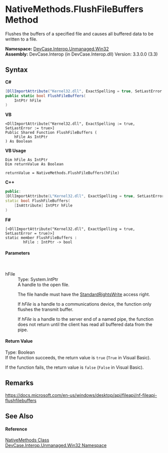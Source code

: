 # NativeMethods.FlushFileBuffers Method 
 

Flushes the buffers of a specified file and causes all buffered data to be written to a file.

**Namespace:**&nbsp;<a href="N_DevCase_Interop_Unmanaged_Win32">DevCase.Interop.Unmanaged.Win32</a><br />**Assembly:**&nbsp;DevCase.Interop (in DevCase.Interop.dll) Version: 3.3.0.0 (3.3)

## Syntax

**C#**<br />
``` C#
[DllImportAttribute("Kernel32.dll", ExactSpelling = true, SetLastError = true)]
public static bool FlushFileBuffers(
	IntPtr hFile
)
```

**VB**<br />
``` VB
<DllImportAttribute("Kernel32.dll", ExactSpelling := true, SetLastError := true>]
Public Shared Function FlushFileBuffers ( 
	hFile As IntPtr
) As Boolean
```

**VB Usage**<br />
``` VB Usage
Dim hFile As IntPtr
Dim returnValue As Boolean

returnValue = NativeMethods.FlushFileBuffers(hFile)
```

**C++**<br />
``` C++
public:
[DllImportAttribute(L"Kernel32.dll", ExactSpelling = true, SetLastError = true)]
static bool FlushFileBuffers(
	[InAttribute] IntPtr hFile
)
```

**F#**<br />
``` F#
[<DllImportAttribute("Kernel32.dll", ExactSpelling = true, SetLastError = true)>]
static member FlushFileBuffers : 
        hFile : IntPtr -> bool 

```


#### Parameters
&nbsp;<dl><dt>hFile</dt><dd>Type: System.IntPtr<br />A handle to the open file. 

 The file handle must have the <a href="T_DevCase_Interop_Unmanaged_Win32_Enums_StandardAccessRights">StandardRightsWrite</a> access right. 

 If *hFile* is a handle to a communications device, the function only flushes the transmit buffer. 

 If *hFile* is a handle to the server end of a named pipe, the function does not return until the client has read all buffered data from the pipe.</dd></dl>

#### Return Value
Type: Boolean<br />If the function succeeds, the return value is `true` (`True` in Visual Basic). 

 If the function fails, the return value is `false` (`False` in Visual Basic).

## Remarks
<a href="https://docs.microsoft.com/en-us/windows/desktop/api/fileapi/nf-fileapi-flushfilebuffers" target="_blank">https://docs.microsoft.com/en-us/windows/desktop/api/fileapi/nf-fileapi-flushfilebuffers</a>

## See Also


#### Reference
<a href="T_DevCase_Interop_Unmanaged_Win32_NativeMethods">NativeMethods Class</a><br /><a href="N_DevCase_Interop_Unmanaged_Win32">DevCase.Interop.Unmanaged.Win32 Namespace</a><br />